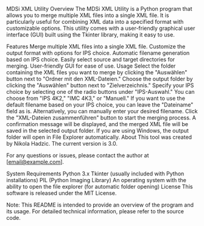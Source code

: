 MDSi XML Utility
Overview
The MDSi XML Utility is a Python program that allows you to merge multiple XML files into a single XML file. It is particularly useful for combining XML data into a specified format with customizable options. This utility comes with a user-friendly graphical user interface (GUI) built using the Tkinter library, making it easy to use.

Features
Merge multiple XML files into a single XML file.
Customize the output format with options for IPS choice.
Automatic filename generation based on IPS choice.
Easily select source and target directories for merging.
User-friendly GUI for ease of use.
Usage
Select the folder containing the XML files you want to merge by clicking the "Auswählen" button next to "Ordner mit den XML-Dateien."
Choose the output folder by clicking the "Auswählen" button next to "Zielverzeichnis."
Specify your IPS choice by selecting one of the radio buttons under "IPS-Auswahl." You can choose from "IPS 4K2," "IMC 4K3," or "Manuell."
If you want to use the default filename based on your IPS choice, you can leave the "Dateiname" field as is. Alternatively, you can manually enter your desired filename.
Click the "XML-Dateien zusammenführen" button to start the merging process.
A confirmation message will be displayed, and the merged XML file will be saved in the selected output folder.
If you are using Windows, the output folder will open in File Explorer automatically.
About
This tool was created by Nikola Hadzic. The current version is 3.0.

For any questions or issues, please contact the author at [email@example.com].

System Requirements
Python 3.x
Tkinter (usually included with Python installations)
PIL (Python Imaging Library)
An operating system with the ability to open the file explorer (for automatic folder opening)
License
This software is released under the MIT License.

Note: This README is intended to provide an overview of the program and its usage. For detailed technical information, please refer to the source code.
